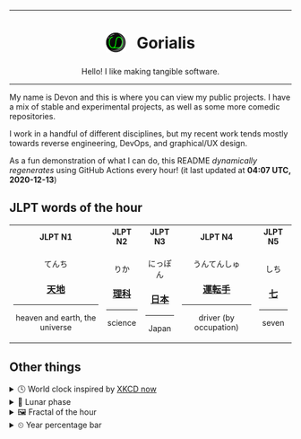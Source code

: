 ***

<h1 align="center">
<sub>
    <img src="readme/resources/avatar.png" height="36">
</sub>
&nbsp;
Gorialis
</h1>
<p align="center">
Hello! I like making tangible software.
</p>

***

My name is Devon and this is where you can view my public projects. I have a mix of stable and experimental projects, as well as some more comedic repositories.

I work in a handful of different disciplines, but my recent work tends mostly towards reverse engineering, DevOps, and graphical/UX design.

As a fun demonstration of what I can do, this README *dynamically regenerates* using GitHub Actions every hour! (it last updated at **04:07 UTC, 2020-12-13**)

<h2>JLPT words of the hour</h2>
<table>
    <tr>
        <th>JLPT N1</th>
        <th>JLPT N2</th>
        <th>JLPT N3</th>
        <th>JLPT N4</th>
        <th>JLPT N5</th>
    </tr>
    <tr>
        <td>
            <p align="center">てんち</p>
            <h3 align="center"><b><a href="https://jisho.org/search/%E5%A4%A9%E5%9C%B0">天地</a></b></h3>
            <hr>
            <p align="center">heaven and earth,<wbr> the universe</p>
        </td>
        <td>
            <p align="center">りか</p>
            <h3 align="center"><b><a href="https://jisho.org/search/%E7%90%86%E7%A7%91">理科</a></b></h3>
            <hr>
            <p align="center">science</p>
        </td>
        <td>
            <p align="center">にっぽん</p>
            <h3 align="center"><b><a href="https://jisho.org/search/%E6%97%A5%E6%9C%AC">日本</a></b></h3>
            <hr>
            <p align="center">Japan</p>
        </td>
        <td>
            <p align="center">うんてんしゅ</p>
            <h3 align="center"><b><a href="https://jisho.org/search/%E9%81%8B%E8%BB%A2%E6%89%8B">運転手</a></b></h3>
            <hr>
            <p align="center">driver (by occupation)</p>
        </td>
        <td>
            <p align="center">しち</p>
            <h3 align="center"><b><a href="https://jisho.org/search/%E4%B8%83">七</a></b></h3>
            <hr>
            <p align="center">seven</p>
        </td>
    </tr>
</table>

<h2>Other things</h2>
<details>
<summary>🕓  World clock inspired by <a href="https://xkcd.com/now">XKCD now</a></summary>

> <img src="generated/now.png" width="512">

</details>
<details>
<summary>🌙 Lunar phase</summary>

The moon is approximately 96.94% through its phase ().

</details>
<details>
<summary>&#x1f5bc; Fractal of the hour</summary>

> <img src="generated/fractal.png" width="512">

</details>
<details>
<summary>&#x23f2; Year percentage bar</summary>
<pre><code>2020 [██████████████████▁▁] 94.86%</code></pre>
</details>
